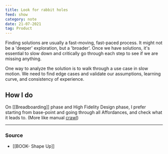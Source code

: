 ```yaml
---
title: Look for rabbit holes
feed: show
category: note
date: 21-07-2021
tag: Product
---
```

Finding solutions are usually a fast-moving, fast-paced process. It might not be a 'deeper' exploration, but a 'broader'. Once we have solutions, it's essential to slow down and critically go through each step to see if we are missing anything. 

One way to analyze the solution is to walk through a use case in slow motion. We need to find edge cases and validate our assumptions, learning curve, and consistency of experience. 

## How I do 
On [[Breadboarding]] phase and High Fidelity Design phase, I prefer starting from base-point and going through all Affordances, and check what it leads to. (More like manual [crawl](https://www.computerhope.com/jargon/c/crawl.htm))

--- 
### Source
- [[BOOK- Shape Up]]
